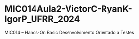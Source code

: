 # MIC014Aula2-VictorC-RyanK-IgorP_UFRR_2024
MIC014 – Hands-On Basic Desenvolvimento Orientado a Testes
